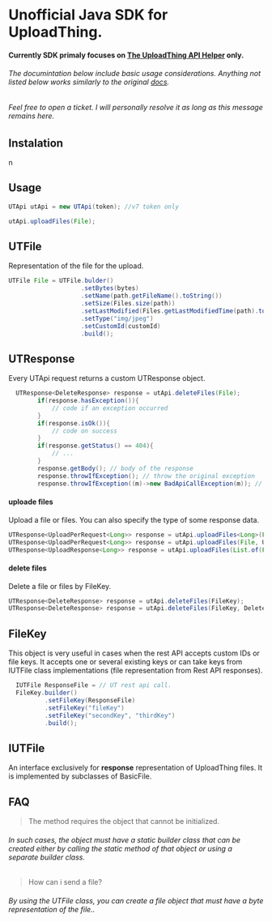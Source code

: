 # Unofficial Java SDK for UploadThing.

#### Currently SDK primaly focuses on [The UploadThing API Helper](https://docs.uploadthing.com/api-reference/ut-api) only.

###### The documintation below include basic usage considerations. Anything not listed below works similarly to the original [docs](https://docs.uploadthing.com).

###### _Feel free to open a ticket. I will personally resolve it as long as this message remains here._

## Instalation

n

## Usage

```java
UTApi utApi = new UTApi(token); //v7 token only

utApi.uploadFiles(File);
```

## UTFile

Representation of the file for the upload.

```java
UTFile File = UTFile.bulder()
                    .setBytes(bytes)
                    .setName(path.getFileName().toString())
                    .setSize(Files.size(path))
                    .setLastModified(Files.getLastModifiedTime(path).toMillis())
                    .setType("img/jpeg")
                    .setCustomId(customId)
                    .build();
```

## UTResponse

Every UTApi request returns a custom UTResponse object.

```java
  UTResponse<DeleteResponse> response = utApi.deleteFiles(File);
        if(response.hasException()){
            // code if an exception occurred
        }
        if(response.isOk()){
            // code on success
        }
        if(response.getStatus() == 404){
            // ...
        }
        response.getBody(); // body of the response
        response.throwIfException(); // throw the original exception
        response.throwIfException((m)->new BadApiCallException(m)); // or your custom one.
```

#### uploade files

Upload a file or files. You can also specify the type of some response data.

```java
UTResponse<UploadPerRequest<Long>> response = utApi.uploadFiles<Long>(File);
UTResponse<UploadPerRequest<Long>> response = utApi.uploadFiles(File, UploadOptions);
UTResponse<UploadResponse<Long>> response = utApi.uploadFiles(List.of(File, SecondFile), UploadOptions);
```

#### delete files

Delete a file or files by FileKey.

```java
UTResponse<DeleteResponse> response = utApi.deleteFiles(FileKey);
UTResponse<DeleteResponse> response = utApi.deleteFiles(FileKey, DeleteOptions);
```

## FileKey

This object is very useful in cases when the rest API accepts custom IDs or file keys. It accepts one or several existing keys or can take keys from IUTFile class implementations (file representation from Rest API responses).

```java
  IUTFile ResponseFile = // UT rest api call.
  FileKey.builder()
          .setFileKey(ResponseFile)
          .setFileKey("fileKey")
          .setFileKey("secondKey", "thirdKey")
          .build();
```

## IUTFile

An interface exclusively for **response** representation of UploadThing files. It is implemented by subclasses of BasicFile.

## FAQ

> The method requires the object that cannot be initialized.

###### _In such cases, the object must have a static builder class that can be created either by calling the static method of that object or using a separate builder class._

> How can i send a file?

###### _By using the *UTFile* class, you can create a file object that must have a byte representation of the file.._
